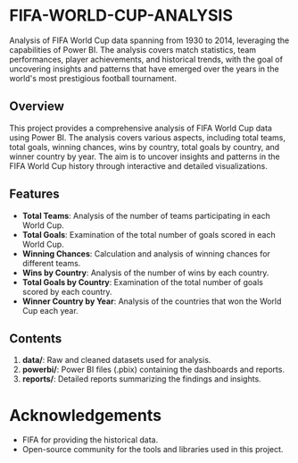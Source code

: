 # FIFA-WORLD-CUP-ANALYSIS
Analysis of FIFA World Cup data spanning from 1930 to 2014, leveraging the capabilities of Power BI. The analysis covers match statistics, team performances, player achievements, and historical trends, with the goal of uncovering insights and patterns that have emerged over the years in the world's most prestigious football tournament.

## Overview

This project provides a comprehensive analysis of FIFA World Cup data using Power BI. The analysis covers various aspects, including total teams, total goals, winning chances, wins by country, total goals by country, and winner country by year. The aim is to uncover insights and patterns in the FIFA World Cup history through interactive and detailed visualizations.

## Features

- **Total Teams**: Analysis of the number of teams participating in each World Cup.
- **Total Goals**: Examination of the total number of goals scored in each World Cup.
- **Winning Chances**: Calculation and analysis of winning chances for different teams.
- **Wins by Country**: Analysis of the number of wins by each country.
- **Total Goals by Country**: Examination of the total number of goals scored by each country.
- **Winner Country by Year**: Analysis of the countries that won the World Cup each year.

## Contents

1. **data/**: Raw and cleaned datasets used for analysis.
2. **powerbi/**: Power BI files (.pbix) containing the dashboards and reports.
3. **reports/**: Detailed reports summarizing the findings and insights.

# Acknowledgements

- FIFA for providing the historical data.
- Open-source community for the tools and libraries used in this project.

